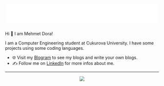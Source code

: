 <h1 align="center">
  <img src="https://github.com/Mehmetdora/Mehmetdora/blob/main/image.svg" alt="Mehmet Dora" />
</h1>
Hi 👋 I am Mehmet Dora! 

I am a Computer Engineering student at Cukurova University. I have some projects using some coding languages.

- 🌐 Visit my [Blogram](https://www.blogram.com.tr) to see my blogs and write your own blogs.
- ✍️ Follow me on [LinkedIn](https://www.linkedin.com/in/mehmet-dora-699a02226) for more infos about me.

---
<p align="center">
  <img src="https://github-readme-stats.vercel.app/api?username=Mehmetdora&show_icons=true&theme=highcontrast" width="%70">
</p>

